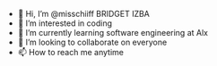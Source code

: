 - 👋 Hi, I’m @misschiiff BRIDGET IZBA
- 👀 I’m interested in coding
- 🌱 I’m currently learning software engineering at Alx
- 💞️ I’m looking to collaborate on everyone
- 📫 How to reach me anytime

<!---
misschiiff/misschiiff is a ✨ special ✨ repository because its `README.md` (this file) appears on your GitHub profile.
You can click the Preview link to take a look at your changes.
--->
